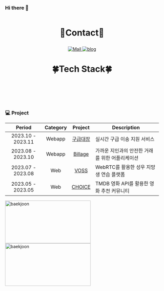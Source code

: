 ### Hi there 👋

<div  style = "display: flex;  align-items: center; flex-direction: column;  justify-content: center;" align = "center";>
  <div key="5">
    <h3 style ="font-size : 2em; font-weight:700;">💙Contact💙</h3>
    <div className=Preview_contactBadgeDiv__3demU>
      <a href=mailto:gusehd3279@gmail.com target="_blank">
            <img
              src="https://img.shields.io/badge/Mail-6667AB?style=flat&logo=Gmail&logoColor=white"
              alt="Mail"
            />
          </a>
      <a href=https://velog.io/@gusehd502 target="_blank">
            <img src=https://img.shields.io/badge/TechBlog-7FD2F5?style=flat&logo=Hoppscotch&logoColor=white&link=https://velog.io/@gusehd502/ alt="blog" />
          </a>
      <span></span>
    </div>
  </div>


  <div key="4">
  <h3 style ="font-size : 2em; font-weight:700;">🍀Tech Stack🍀</h3>
    <div ><h3 key=0 style ="font-size : 1.5em; font-weight:700;"></h3><div "><img
          key=185113.92037514894
          style = "margin: 5px 5px;"
          src=https://img.shields.io/badge/python-3581ba?style=flat&logo=python&logoColor=white
          alt=""
        /> <img
          key=686617.6197108779
          style = "margin: 5px 5px;"
          src=https://img.shields.io/badge/css-563d7c?style=flat&logo=css&logoColor=white
          alt=""
        /> <img
          key=342642.66083604447
          style = "margin: 5px 5px;"
          src=https://img.shields.io/badge/html5-e44b23?style=flat&logo=html5&logoColor=white
          alt=""
        /> <img
          key=203397.52341864788
          style = "margin: 5px 5px;"
          src=https://img.shields.io/badge/javascript-f1e05a?style=flat&logo=javascript&logoColor=white
          alt=""
        /><br> <img
          key=216390.19440384523
          style = "margin: 5px 5px;"
          src=https://img.shields.io/badge/django-092E20?style=flat&logo=django&logoColor=white
          alt=""
        /> <img
          key=177077.01858891113
          style = "margin: 5px 5px;"
          src=https://img.shields.io/badge/sqlite-003B57?style=flat&logo=sqlite&logoColor=white
          alt=""
        /> <img
          key=34098.957346794654
          style = "margin: 5px 5px;"
          src=https://img.shields.io/badge/vue.js-4FC08D?style=flat&logo=vue.js&logoColor=white
          alt=""
        /> <img
          key=26719.679051897325
          style = "margin: 5px 5px;"
          src=https://img.shields.io/badge/git-F05032?style=flat&logo=git&logoColor=white
          alt=""
        /> <img
          key=16250.83730083743
          style = "margin: 5px 5px;"
          src=https://img.shields.io/badge/java-b07219?style=flat&logo=java&logoColor=white
          alt=""
        /></div><h3 key=1 style ="font-size : 1.5em; font-weight:700;"></h3><div "></div></div>
  </div>
</div>

   ### 💻 Project

  |      Period       |       Category        | Project                                                        | Description                                       |
  | :---------------: | :-------------------: | :------------------------------------------------------------: | --------------------------------------------------|
  | 2023.10 - 2023.11 |          Webapp       | [구급대장](https://github.com/hyo-nu/gu-geup-dae-jang)         | 실시간 구급 이송 지원 서비스                       |
  | 2023.08 - 2023.10 |          Webapp       | [Billage](https://github.com/B-108/Billage)                    | 가까운 지인과의 안전한 거래를 위한 어플리케이션    |
  | 2023.07 - 2023.08 |          Web          | [VOSS](https://github.com/hyo-nu/VOSS)                         | WebRTC를 활용한 성우 지망생 연습 플랫폼            |
  | 2023.05 - 2023.05 |          Web          | [CHOICE](https://github.com/hyo-nu/CHOICE)                     | TMDB 영화 API를 활용한 영화 추천 커뮤니티          |

  <div key="1">
    <img src=http://mazassumnida.wtf/api/v2/generate_badge?boj=gusehd502 width="280" height="140" alt="baekjoon" />
    <img src=http://mazassumnida.wtf/api/v2/generate_badge?boj=gusehd3279 width="280" height="140" alt="baekjoon" />
  </div>
  

